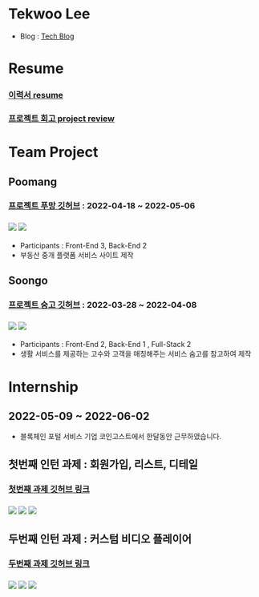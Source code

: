 # Tekwoo Lee
- Blog : [Tech Blog](https://velog.io/@leetekwoo)

# Resume

### [이력서 resume](https://short-agreement-80a.notion.site/973d2eecb6de4b739edd55f1ed689efc)
### [프로젝트 회고 project review](https://short-agreement-80a.notion.site/74528e1dc98441e38a9576418c928bf3)

# Team Project

## Poomang

### [프로젝트 푸망 깃허브](https://github.com/0teklee/Poomuh-front) : 2022-04-18 ~ 2022-05-06
### <img src="https://img.shields.io/badge/JavaScript-F7DF1E?style=flatsquare&logo=Javascript&logoColor=white"> <img src="https://img.shields.io/badge/React-61dafb?style=flatsquare&logo=React&logoColor=white">
- Participants : Front-End 3, Back-End 2
- 부동산 중개 플랫폼 서비스 사이트 제작


## Soongo

### [프로젝트 숭고 깃허브](https://github.com/0teklee/soongo-project-front) : 2022-03-28 ~ 2022-04-08
### <img src="https://img.shields.io/badge/JavaScript-F7DF1E?style=flatsquare&logo=Javascript&logoColor=white"> <img src="https://img.shields.io/badge/React-61dafb?style=flatsquare&logo=React&logoColor=white">
- Participants : Front-End 2, Back-End 1 , Full-Stack 2
- 생활 서비스를 제공하는 고수와 고객을 매칭해주는 서비스 숨고를 참고하여 제작


# Internship 
## 2022-05-09 ~ 2022-06-02  
- 블록체인 포털 서비스 기업 코인고스트에서 한달동안 근무하였습니다.

## 첫번째 인턴 과제 : 회원가입, 리스트, 디테일
### [첫번째 과제 깃허브 링크](https://github.com/0teklee/Internship-project-01)
### <img src="https://img.shields.io/badge/React-61dafb?style=flatsquare&logo=React&logoColor=white"> <img src="https://img.shields.io/badge/TypeScript-3178C6?style=flatsquare&logo=TypeScript&logoColor=white"> <img src="https://img.shields.io/badge/Next.js-000000?style=flatsquare&logo=Next.js&logoColor=white">

## 두번째 인턴 과제 : 커스텀 비디오 플레이어
### [두번째 과제 깃허브 링크](https://github.com/0teklee/CustomVideoPlayer) 
### <img src="https://img.shields.io/badge/React-61dafb?style=flatsquare&logo=React&logoColor=white"> <img src="https://img.shields.io/badge/TypeScript-3178C6?style=flatsquare&logo=TypeScript&logoColor=white"> <img src="https://img.shields.io/badge/Next.js-000000?style=flatsquare&logo=Next.js&logoColor=white">



